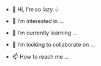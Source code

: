 - 👋 Hi, I'm so lazy  ♤

- 👀 I’m interested in ...
- 🌱 I’m currently learning ...
- 💞️ I’m looking to collaborate on ...
- 📫 How to reach me ...

<!---
SHITICHAIL/SHITICHAIL is a ✨ special ✨ repository because its `README.md` (this file) appears on your GitHub profile.
You can click the Preview link to take a look at your changes.
--->
